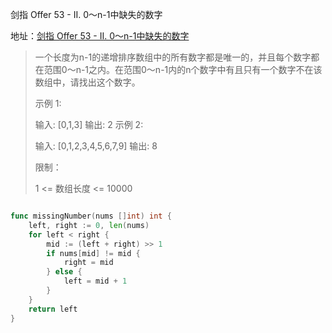 剑指 Offer 53 - II. 0～n-1中缺失的数字

地址：[剑指 Offer 53 - II. 0～n-1中缺失的数字](https://leetcode-cn.com/problems/que-shi-de-shu-zi-lcof/)

> 一个长度为n-1的递增排序数组中的所有数字都是唯一的，并且每个数字都在范围0～n-1之内。在范围0～n-1内的n个数字中有且只有一个数字不在该数组中，请找出这个数字。
>
>  
>
> 示例 1:
>
> 输入: [0,1,3]
> 输出: 2
> 示例 2:
>
> 输入: [0,1,2,3,4,5,6,7,9]
> 输出: 8
>
>
> 限制：
>
> 1 <= 数组长度 <= 10000

``` 

```

```go
func missingNumber(nums []int) int {
    left, right := 0, len(nums)
    for left < right {
        mid := (left + right) >> 1
        if nums[mid] != mid {
            right = mid
        } else {
            left = mid + 1
        }
    }
    return left 
}
```

